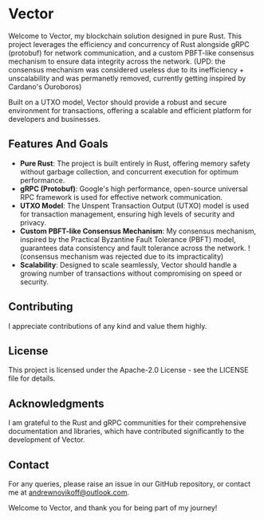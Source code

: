 # Vector

Welcome to Vector, my blockchain solution designed in pure Rust. This project leverages the efficiency and concurrency of Rust alongside gRPC (protobuf) for network communication, and a custom PBFT-like consensus mechanism to ensure data integrity across the network.
(UPD: the consensus mechanism was considered useless due to its inefficiency + unscalability and was permanetly removed, currently getting inspired by Cardano's Ouroboros)

Built on a UTXO model, Vector should provide a robust and secure environment for transactions, offering a scalable and efficient platform for developers and businesses. 

## Features And Goals

- **Pure Rust**: The project is built entirely in Rust, offering memory safety without garbage collection, and concurrent execution for optimum performance.
- **gRPC (Protobuf)**: Google's high performance, open-source universal RPC framework is used for effective network communication.
- **UTXO Model**: The Unspent Transaction Output (UTXO) model is used for transaction management, ensuring high levels of security and privacy.
- **Custom PBFT-like Consensus Mechanism**: My consensus mechanism, inspired by the Practical Byzantine Fault Tolerance (PBFT) model, guarantees data consistency and fault tolerance across the network. !(consensus mechanism was rejected due to its impracticality)
- **Scalability**: Designed to scale seamlessly, Vector should handle a growing number of transactions without compromising on speed or security.

## Contributing
I appreciate contributions of any kind and value them highly.

## License
This project is licensed under the Apache-2.0 License - see the LICENSE file for details.

## Acknowledgments
I am grateful to the Rust and gRPC communities for their comprehensive documentation and libraries, which have contributed significantly to the development of Vector.

## Contact
For any queries, please raise an issue in our GitHub repository, or contact me at andrewnovikoff@outlook.com.

Welcome to Vector, and thank you for being part of my journey!